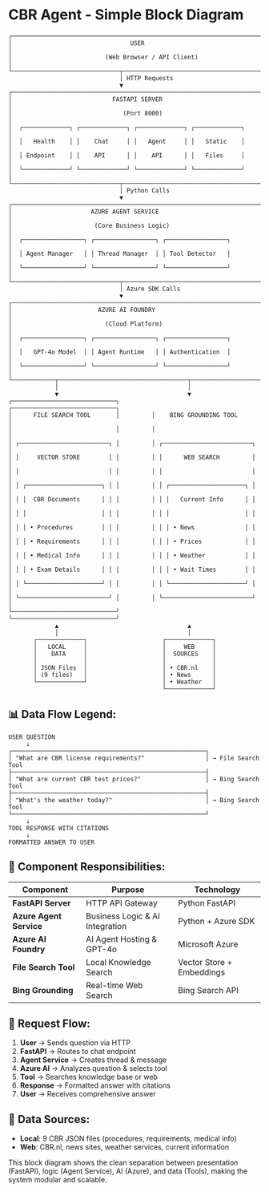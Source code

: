 # CBR Agent - Simple Block Diagram

```
┌─────────────────────────────────────────────────────────────────────────────┐
│                                 USER                                        │
│                          (Web Browser / API Client)                        │
└──────────────────────────────┬──────────────────────────────────────────────┘
                               │ HTTP Requests
                               ▼
┌─────────────────────────────────────────────────────────────────────────────┐
│                            FASTAPI SERVER                                  │
│                               (Port 8000)                                  │
│  ┌─────────────┐ ┌─────────────┐ ┌─────────────┐ ┌─────────────┐          │
│  │   Health    │ │    Chat     │ │   Agent     │ │   Static    │          │
│  │ Endpoint    │ │    API      │ │    API      │ │   Files     │          │
│  └─────────────┘ └─────────────┘ └─────────────┘ └─────────────┘          │
└──────────────────────────────┬──────────────────────────────────────────────┘
                               │ Python Calls
                               ▼
┌─────────────────────────────────────────────────────────────────────────────┐
│                      AZURE AGENT SERVICE                                   │
│                       (Core Business Logic)                                │
│  ┌─────────────────┐ ┌─────────────────┐ ┌─────────────────┐              │
│  │ Agent Manager   │ │ Thread Manager  │ │ Tool Detector   │              │
│  └─────────────────┘ └─────────────────┘ └─────────────────┘              │
└──────────────────────────────┬──────────────────────────────────────────────┘
                               │ Azure SDK Calls
                               ▼
┌─────────────────────────────────────────────────────────────────────────────┐
│                        AZURE AI FOUNDRY                                    │
│                          (Cloud Platform)                                  │
│  ┌─────────────────┐ ┌─────────────────┐ ┌─────────────────┐              │
│  │   GPT-4o Model  │ │ Agent Runtime   │ │ Authentication  │              │
│  └─────────────────┘ └─────────────────┘ └─────────────────┘              │
└────────────┬────────────────────────────────────┬───────────────────────────┘
             │                                    │
             ▼                                    ▼
┌─────────────────────────────┐         ┌─────────────────────────────┐
│      FILE SEARCH TOOL       │         │    BING GROUNDING TOOL      │
│                             │         │                             │
│ ┌─────────────────────────┐ │         │ ┌─────────────────────────┐ │
│ │     VECTOR STORE        │ │         │ │      WEB SEARCH         │ │
│ │                         │ │         │ │                         │ │
│ │ ┌─────────────────────┐ │ │         │ │ ┌─────────────────────┐ │ │
│ │ │  CBR Documents      │ │ │         │ │ │   Current Info      │ │ │
│ │ │                     │ │ │         │ │ │                     │ │ │
│ │ │ • Procedures        │ │ │         │ │ │ • News              │ │ │
│ │ │ • Requirements      │ │ │         │ │ │ • Prices            │ │ │
│ │ │ • Medical Info      │ │ │         │ │ │ • Weather           │ │ │
│ │ │ • Exam Details      │ │ │         │ │ │ • Wait Times        │ │ │
│ │ └─────────────────────┘ │ │         │ │ └─────────────────────┘ │ │
│ └─────────────────────────┘ │         │ └─────────────────────────┘ │
└─────────────────────────────┘         └─────────────────────────────┘
             ▲                                    ▲
             │                                    │
       ┌─────────────┐                     ┌─────────────┐
       │   LOCAL     │                     │     WEB     │
       │    DATA     │                     │  SOURCES    │
       │             │                     │             │
       │ JSON Files  │                     │ • CBR.nl    │
       │ (9 files)   │                     │ • News      │
       └─────────────┘                     │ • Weather   │
                                           └─────────────┘
```

## 📊 **Data Flow Legend:**

```
USER QUESTION
     ↓
┌──────────────────────────────────────────────────────┐
│ "What are CBR license requirements?"                 │ → File Search Tool
├──────────────────────────────────────────────────────┤
│ "What are current CBR test prices?"                  │ → Bing Search Tool  
├──────────────────────────────────────────────────────┤
│ "What's the weather today?"                          │ → Bing Search Tool
└──────────────────────────────────────────────────────┘
     ↓
TOOL RESPONSE WITH CITATIONS
     ↓
FORMATTED ANSWER TO USER
```

## 🔧 **Component Responsibilities:**

| Component | Purpose | Technology |
|-----------|---------|------------|
| **FastAPI Server** | HTTP API Gateway | Python FastAPI |
| **Azure Agent Service** | Business Logic & AI Integration | Python + Azure SDK |
| **Azure AI Foundry** | AI Agent Hosting & GPT-4o | Microsoft Azure |
| **File Search Tool** | Local Knowledge Search | Vector Store + Embeddings |
| **Bing Grounding** | Real-time Web Search | Bing Search API |

## 🚀 **Request Flow:**

1. **User** → Sends question via HTTP
2. **FastAPI** → Routes to chat endpoint  
3. **Agent Service** → Creates thread & message
4. **Azure AI** → Analyzes question & selects tool
5. **Tool** → Searches knowledge base or web
6. **Response** → Formatted answer with citations
7. **User** → Receives comprehensive answer

## 💾 **Data Sources:**

- **Local**: 9 CBR JSON files (procedures, requirements, medical info)
- **Web**: CBR.nl, news sites, weather services, current information

This block diagram shows the clean separation between presentation (FastAPI), logic (Agent Service), AI (Azure), and data (Tools), making the system modular and scalable.